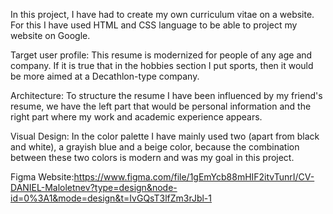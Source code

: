 In this project, I have had to create my own curriculum vitae on a website. For this I have used HTML and CSS language to be able to project my website on Google.

Target user profile:
This resume is modernized for people of any age and company. If it is true that in the hobbies section I put sports, then it would be more aimed at a Decathlon-type company.

Architecture:
To structure the resume I have been influenced by my friend's resume, we have the left part that would be personal information and the right part where my work and academic experience appears.

Visual Design:
In the color palette I have mainly used two (apart from black and white), a grayish blue and a beige color, because the combination between these two colors is modern and was my goal in this project.

Figma Website:https://www.figma.com/file/1gEmYcb88mHIF2itvTunrI/CV-DANIEL-Maloletnev?type=design&node-id=0%3A1&mode=design&t=IvGQsT3lfZm3rJbl-1